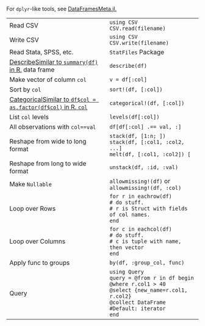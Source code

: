 For `dplyr`-like tools, see
[DataFramesMeta.jl.](https://github.com/JuliaStats/DataFramesMeta.jl)

|                                                                                                         |                                                                                                                                                                   |
| ------------------------------------------------------------------------------------------------------- | ----------------------------------------------------------------------------------------------------------------------------------------------------------------- |
| Read CSV                                                                                                | `using CSV`<br>`CSV.read(filename)`                                                                                                                               |
| Write CSV                                                                                               | `using CSV`<br>`CSV.write(filename)`                                                                                                                              |
| Read Stata, SPSS, etc.                                                                                  | `StatFiles` Package                                                                                                                                               |
| <a class="tooltip" href="#">Describe<span>Similar to `summary(df)` in R.</span></a> data frame          | `describe(df)`                                                                                                                                                    |
| Make vector of column `col`                                                                             | `v = df[:col]`                                                                                                                                                    |
| Sort by `col`                                                                                           | `sort!(df, [:col])`                                                                                                                                               |
| <a class="tooltip" href="#">Categorical<span>Similar to `df$col = as.factor(df$col)` in R.</span> `col` | `categorical!(df, [:col])`                                                                                                                                        |
| List `col` levels                                                                                       | `levels(df[:col])`                                                                                                                                                |
| All observations with `col==val`                                                                        | `df[df[:col] .== val, :]`                                                                                                                                         |
| Reshape from wide to long format                                                                        | `stack(df, [1:n; ])`<br>`stack(df, [:col1, :col2, ...]`<br>`melt(df, [:col1, :col2]) [`                                                                           |
| Reshape from long to wide format                                                                        | `unstack(df, :id, :val)`                                                                                                                                          |
| Make `Nullable`                                                                                         | `allowmissing!(df)` or `allowmissing!(df, :col)`                                                                                                                  |
| Loop over Rows                                                                                          | `for r in eachrow(df)`<br>`# do stuff.`<br>`# r is Struct with fields of col names.`<br>`end`                                                                     |
| Loop over Columns                                                                                       | `for c in eachcol(df)`<br>`# do stuff.`<br>`# c is tuple with name, then vector`<br>`end`                                                                         |
| Apply func to groups                                                                                    | `by(df, :group_col, func)`                                                                                                                                        |
| Query                                                                                                   | `using Query`<br>`query = @from r in df begin`<br>`@where r.col1 > 40`<br>`@select {new_name=r.col1, r.col2}`<br>`@collect DataFrame #Default: iterator`<br>`end` |
